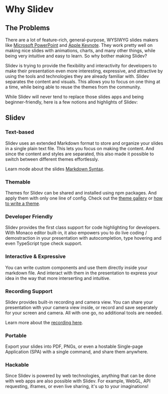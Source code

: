 # Why Slidev

## The Problems

There are a lot of feature-rich, general-purpose, WYSIWYG slides makers like [Microsoft PowerPoint](https://www.microsoft.com/en-us/microsoft-365/powerpoint) and [Apple Keynote](https://www.apple.com/keynote/). They work pretty well on making nice slides with animations, charts, and many other things, while being very intuitive and easy to learn. So why bother making Slidev?

Slidev is trying to provide the flexibility and interactivity for developers to make their presentation even more interesting, expressive, and attractive by using the tools and technologies they are already familiar with. Slidev separates the content and visuals. This allows you to focus on one thing at a time, while being able to reuse the themes from the community.

While Slidev will never tend to replace those slides apps and being beginner-friendly, here is a few notions and highlights of Slidev: 

## Slidev

### Text-based

Slidev uses an extended Markdown format to store and organize your slides in a single plain text file. This lets you focus on making the content. And since the content and styles are separated, this also made it possible to switch between different themes effortlessly.

Learn mode about the slides [Markdown Syntax](/guide/syntax).

### Themable

Themes for Slidev can be shared and installed using npm packages. And apply them with only one line of config. Check out the [theme gallery](/themes/gallery) or [how to write a theme](/themes/write-a-theme).

### Developer Friendly

Slidev provides the first class support for code highlighting for developers. With Monaco editor built-in, it also empowers you to do live coding / demostraction in your presentation with autocompletion, type hovering and even TypeScript type check support.

### Interactive & Expressive

You can write custom components and use them directly inside your markdown file. And interact with them in the presentation to express your idea in the way that more interserting and intuitive.

### Recording Support

Slidev provides built-in recording and camera view. You can share your presentation with your camera view inside, or record and save seperately for your screen and camera. All with one go, no additional tools are needed.

Learn more about the [recording here](/guide/recording).

### Portable

Export your slides into PDF, PNGs, or even a hostable Single-page Application (SPA) with a single command, and share them anywhere.

### Hackable

Since Slidev is powered by web technologies, anything that can be done with web apps are also possible with Slidev. For example, WebGL, API requesting, iframes, or even live sharing, it's up to your imaginations!
